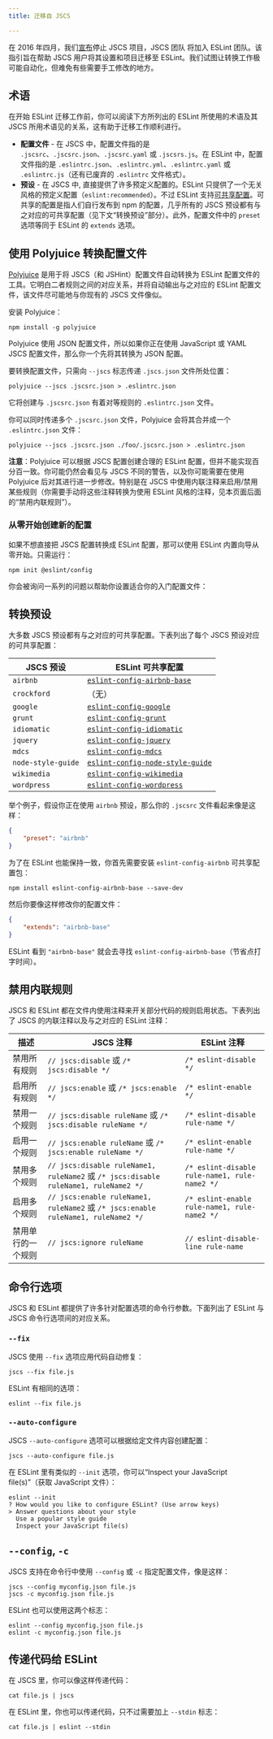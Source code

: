 ```yaml
---
title: 迁移自 JSCS

---
```


在 2016 年四月，我们[宣布](https://eslint.org/blog/2016/04/welcoming-jscs-to-eslint)停止 JSCS 项目，JSCS 团队 将加入 ESLint 团队。该指引旨在帮助 JSCS 用户将其设置和项目迁移至 ESLint。我们试图让转换工作极可能自动化，但难免有些需要手工修改的地方。

## 术语

在开始 ESLint 迁移工作前，你可以阅读下方所列出的 ESLint 所使用的术语及其 JSCS 所用术语见的关系，这有助于迁移工作顺利进行。

* **配置文件** - 在 JSCS 中，配置文件指的是 `.jscsrc`、`.jscsrc.json`、`.jscsrc.yaml` 或 `.jscsrs.js`。在 ESLint 中，配置文件指的是 `.eslintrc.json`、`.eslintrc.yml`、`.eslintrc.yaml` 或 `.eslintrc.js`（还有已废弃的 `.eslintrc` 文件格式）。
* **预设** - 在 JSCS 中, 直接提供了许多预定义配置的。ESLint 只提供了一个无关风格的预定义配置（`eslint:recommended`）。不过 ESLint 支持[可共享配置](../extend/shareable-configs)。可共享的配置是指人们自行发布到 npm 的配置，几乎所有的 JSCS 预设都有与之对应的可共享配置（见下文“转换预设”部分）。此外，配置文件中的 `preset` 选项等同于 ESLint 的 `extends` 选项。

## 使用 Polyjuice 转换配置文件

[Polyjuice](https://github.com/brenolf/polyjuice) 是用于将 JSCS（和 JSHint）配置文件自动转换为 ESLint 配置文件的工具。它明白二者规则之间的对应关系，并将自动输出与之对应的 ESLint 配置文件，该文件尽可能地与你现有的 JSCS 文件像似。

安装 Polyjuice：

```shell
npm install -g polyjuice
```

Polyjuice 使用 JSON 配置文件，所以如果你正在使用 JavaScript 或 YAML JSCS 配置文件，那么你一个先将其转换为 JSON 配置。

要转换配置文件，只需向 `--jscs` 标志传递 `.jscs.json` 文件所处位置：

```shell
polyjuice --jscs .jscsrc.json > .eslintrc.json
```

它将创建与 `.jscsrc.json` 有着对等规则的 `.eslintrc.json` 文件。

你可以同时传递多个 `.jscsrc.json` 文件，Polyjuice 会将其合并成一个 `.eslintrc.json` 文件：

```shell
polyjuice --jscs .jscsrc.json ./foo/.jscsrc.json > .eslintrc.json
```

**注意**：Polyjuice 可以根据 JSCS 配置创建合理的 ESLint 配置，但并不能实现百分百一致。你可能仍然会看见与 JSCS 不同的警告，以及你可能需要在使用 Polyjuice 后对其进行进一步修改。特别是在 JSCS 中使用内联注释来启用/禁用某些规则（你需要手动将这些注释转换为使用 ESLint 风格的注释，见本页面后面的“禁用内联规则”）。

### 从零开始创建新的配置

如果不想直接把 JSCS 配置转换成 ESLint 配置，那可以使用 ESLint 内置向导从零开始。只需运行：

```shell
npm init @eslint/config
```

你会被询问一系列的问题以帮助你设置适合你的入门配置文件：

## 转换预设

大多数 JSCS 预设都有与之对应的可共享配置。下表列出了每个 JSCS 预设对应的可共享配置：

| **JSCS 预设** | **ESLint 可共享配置** |
|-----------------|-----------------------------|
| `airbnb`        | [`eslint-config-airbnb-base`](https://github.com/airbnb/javascript/tree/master/packages/eslint-config-airbnb-base) |
| `crockford`        | （无） |
| `google`        | [`eslint-config-google`](https://github.com/google/eslint-config-google) |
| `grunt`        | [`eslint-config-grunt`](https://github.com/markelog/eslint-config-grunt) |
| `idiomatic`        | [`eslint-config-idiomatic`](https://github.com/jamespamplin/eslint-config-idiomatic) |
| `jquery`        | [`eslint-config-jquery`](https://github.com/jquery/eslint-config-jquery) |
| `mdcs`        | [`eslint-config-mdcs`](https://github.com/zz85/mrdoobapproves) |
| `node-style-guide`        | [`eslint-config-node-style-guide`](https://github.com/pdehaan/eslint-config-node-style-guide) |
| `wikimedia`        | [`eslint-config-wikimedia`](https://github.com/wikimedia/eslint-config-wikimedia) |
| `wordpress`        | [`eslint-config-wordpress`](https://github.com/WordPress-Coding-Standards/eslint-config-wordpress) |

举个例子，假设你正在使用 `airbnb` 预设，那么你的 `.jscsrc` 文件看起来像是这样：

```json
{
    "preset": "airbnb"
}
```

为了在 ESLint 也能保持一致，你首先需要安装 `eslint-config-airbnb` 可共享配置包：

```shell
npm install eslint-config-airbnb-base --save-dev
```

然后你要像这样修改你的配置文件：

```json
{
    "extends": "airbnb-base"
}
```

ESLint 看到 `"airbnb-base"` 就会去寻找 `eslint-config-airbnb-base`（节省点打字时间）。

## 禁用内联规则

JSCS 和 ESLint 都在文件内使用注释来开关部分代码的规则启用状态。下表列出了 JSCS 的内联注释以及与之对应的 ESLint 注释：

| **描述** | **JSCS 注释** | **ESLint 注释** |
|-----------------|------------------|--------------------|
| 禁用所有规则 | `// jscs:disable` 或 `/* jscs:disable */` | `/* eslint-disable */` |
| 启用所有规则 | `// jscs:enable` 或 `/* jscs:enable */` | `/* eslint-enable */` |
| 禁用一个规则 | `// jscs:disable ruleName` 或 `/* jscs:disable ruleName */` | `/* eslint-disable rule-name */` |
| 启用一个规则 | `// jscs:enable ruleName` 或 `/* jscs:enable ruleName */` | `/* eslint-enable rule-name */` |
| 禁用多个规则 | `// jscs:disable ruleName1, ruleName2` 或 `/* jscs:disable ruleName1, ruleName2 */` | `/* eslint-disable rule-name1, rule-name2 */` |
| 启用多个规则 | `// jscs:enable ruleName1, ruleName2` 或 `/* jscs:enable ruleName1, ruleName2 */` | `/* eslint-enable rule-name1, rule-name2 */` |
| 禁用单行的一个规则 | `// jscs:ignore ruleName` | `// eslint-disable-line rule-name` |

## 命令行选项

JSCS 和 ESLint 都提供了许多针对配置选项的命令行参数。下面列出了 ESLint 与 JSCS 命令行选项间的对应关系。

### `--fix`

JSCS 使用 `--fix` 选项应用代码自动修复：

```shell
jscs --fix file.js
```

ESLint 有相同的选项：

```shell
eslint --fix file.js
```

### `--auto-configure`

JSCS `--auto-configure` 选项可以根据给定文件内容创建配置：

```shell
jscs --auto-configure file.js
```

在 ESLint 里有类似的 `--init` 选项，你可以“Inspect your JavaScript file(s)”（获取 JavaScript 文件）：

```shell
eslint --init
? How would you like to configure ESLint? (Use arrow keys)
> Answer questions about your style
  Use a popular style guide
  Inspect your JavaScript file(s)
```

## `--config`, `-c`

JSCS 支持在命令行中使用 `--config` 或 `-c` 指定配置文件，像是这样：

```shell
jscs --config myconfig.json file.js
jscs -c myconfig.json file.js
```

ESLint 也可以使用这两个标志：

```shell
eslint --config myconfig.json file.js
eslint -c myconfig.json file.js
```

## 传递代码给 ESLint

在 JSCS 里，你可以像这样传递代码：

```shell
cat file.js | jscs
```

在 ESLint 里，你也可以传递代码，只不过需要加上 `--stdin` 标志：

```shell
cat file.js | eslint --stdin
```
